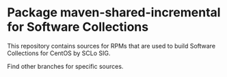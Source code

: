 # Package maven-shared-incremental for Software Collections

This repository contains sources for RPMs that are used
to build Software Collections for CentOS by SCLo SIG.

Find other branches for specific sources.
